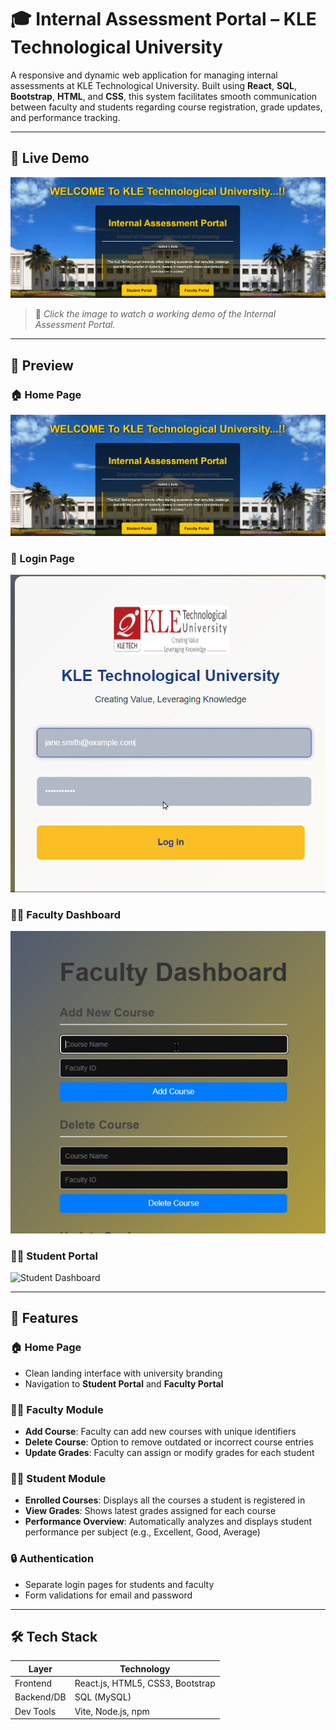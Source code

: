 # 🎓 Internal Assessment Portal – KLE Technological University

A responsive and dynamic web application for managing internal assessments at KLE Technological University. Built using **React**, **SQL**, **Bootstrap**, **HTML**, and **CSS**, this system facilitates smooth communication between faculty and students regarding course registration, grade updates, and performance tracking.

---

## 🎥 Live Demo

[![Watch Video](./screenshots/main_page.png)](./screenshots/demo_video.mp4)

> 📌 *Click the image to watch a working demo of the Internal Assessment Portal.*

---

## 📸 Preview

### 🏠 Home Page  
![Home Page](./screenshots/main_page.png)

### 🔐 Login Page  
![Login Page](./screenshots/login_page.png)

### 👩‍🏫 Faculty Dashboard  
![Faculty Dashboard](./screenshots/faculty_dashboard.png)

### 👨‍🎓 Student Portal  
![Student Dashboard](./screenshots/student_portal.png)

---

## 🚀 Features

### 🏠 Home Page
- Clean landing interface with university branding
- Navigation to **Student Portal** and **Faculty Portal**

### 👩‍🏫 Faculty Module
- **Add Course**: Faculty can add new courses with unique identifiers
- **Delete Course**: Option to remove outdated or incorrect course entries
- **Update Grades**: Faculty can assign or modify grades for each student

### 👨‍🎓 Student Module
- **Enrolled Courses**: Displays all the courses a student is registered in
- **View Grades**: Shows latest grades assigned for each course
- **Performance Overview**: Automatically analyzes and displays student performance per subject (e.g., Excellent, Good, Average)

### 🔒 Authentication
- Separate login pages for students and faculty
- Form validations for email and password

---

## 🛠️ Tech Stack

| Layer         | Technology                           |
|---------------|--------------------------------------|
| Frontend      | React.js, HTML5, CSS3, Bootstrap     |
| Backend/DB    | SQL (MySQL)                          |
| Dev Tools     | Vite, Node.js, npm                   |

